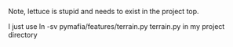 Note, lettuce is stupid and needs to exist in the project top.

I just use  ln -sv pymafia/features/terrain.py terrain.py in my project directory 
